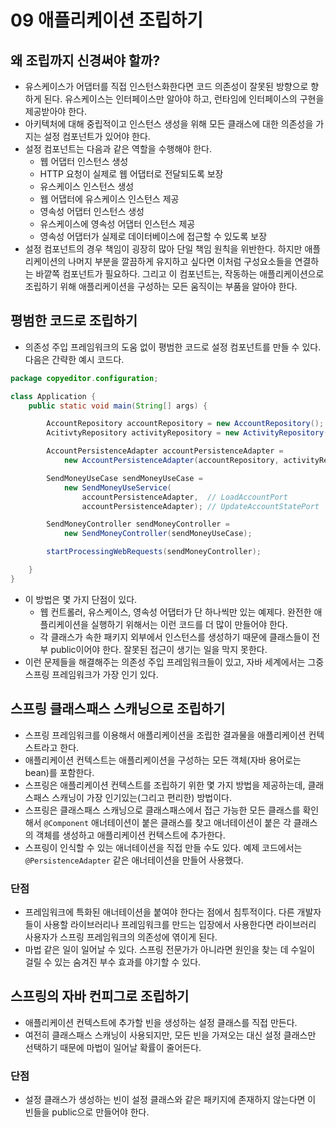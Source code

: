 # 09 애플리케이션 조립하기

## 왜 조립까지 신경써야 할까?

- 유스케이스가 어댑터를 직접 인스턴스화한다면 코드 의존성이 잘못된 방향으로 향하게 된다. 유스케이스는 인터페이스만 알아야 하고, 런타임에 인터페이스의 구현을 제공받아야 한다.
- 아키텍처에 대해 중립적이고 인스턴스 생성을 위해 모든 클래스에 대한 의존성을 가지는 설정 컴포넌트가 있어야 한다.
- 설정 컴포넌트는 다음과 같은 역할을 수행해야 한다.
  - 웹 어댑터 인스턴스 생성
  - HTTP 요청이 실제로 웹 어댑터로 전달되도록 보장
  - 유스케이스 인스턴스 생성
  - 웹 어댑터에 유스케이스 인스턴스 제공
  - 영속성 어댑터 인스턴스 생성
  - 유스케이스에 영속성 어댑터 인스턴스 제공
  - 영속성 어댑터가 실제로 데이터베이스에 접근할 수 있도록 보장
- 설정 컴포넌트의 경우 책임이 굉장히 많아 단일 책임 원칙을 위반한다. 하지만 애플리케이션의 나머지 부분을 깔끔하게 유지하고 싶다면 이처럼 구성요소들을 연결하는 바깥쪽 컴포넌트가 필요하다. 그리고 이 컴포넌트는, 작동하는 애플리케이션으로 조립하기 위해 애플리케이션을 구성하는 모든 움직이는 부품을 알아야 한다.

## 평범한 코드로 조립하기

- 의존성 주입 프레임워크의 도움 없이 평범한 코드로 설정 컴포넌트를 만들 수 있다. 다음은 간략한 예시 코드다.

```java
package copyeditor.configuration;

class Application {
    public static void main(String[] args) {

        AccountRepository accountRepository = new AccountRepository();
        AcitivtyRepository activityRepository = new ActivityRepository();

        AccountPersistenceAdapter accountPersistenceAdapter =
            new AccountPersistenceAdapter(accountRepository, activityRepository);

        SendMoneyUseCase sendMoneyUseCase =
            new SendMoneyUseService(
                accountPersistenceAdapter,  // LoadAccountPort
                accountPersistenceAdapter); // UpdateAccountStatePort

        SendMoneyController sendMoneyController =
            new SendMoneyController(sendMoneyUseCase);

        startProcessingWebRequests(sendMoneyController);

    }
}
```

- 이 방법은 몇 가지 단점이 있다.
  - 웹 컨트롤러, 유스케이스, 영속성 어댑터가 단 하나씩만 있는 예제다. 완전한 애플리케이션을 실행하기 위해서는 이런 코드를 더 많이 만들어야 한다.
  - 각 클래스가 속한 패키지 외부에서 인스턴스를 생성하기 때문에 클래스들이 전부 public이어야 한다. 잘못된 접근이 생기는 일을 막지 못한다.
- 이런 문제들을 해결해주는 의존성 주입 프레임워크들이 있고, 자바 세계에서는 그중 스프링 프레임워크가 가장 인기 있다.

## 스프링 클래스패스 스캐닝으로 조립하기

- 스프링 프레임워크를 이용해서 애플리케이션을 조립한 결과물을 애플리케이션 컨텍스트라고 한다.
- 애플리케이션 컨텍스트는 애플리케이션을 구성하는 모든 객체(자바 용어로는 bean)를 포함한다.
- 스프링은 애플리케이션 컨텍스트를 조립하기 위한 몇 가지 방법을 제공하는데, 클래스패스 스캐닝이 가장 인기있는(그리고 편리한) 방법이다.
- 스프링은 클래스패스 스캐닝으로 클래스패스에서 접근 가능한 모든 클래스를 확인해서 `@Component` 애너테이션이 붙은 클래스를 찾고 애너테이션이 붙은 각 클래스의 객체를 생성하고 애플리케이션 컨텍스트에 추가한다.
- 스프링이 인식할 수 있는 애너테이션을 직접 만들 수도 있다. 예제 코드에서는 `@PersistenceAdapter` 같은 애너테이션을 만들어 사용했다.

### 단점

- 프레임워크에 특화된 애너테이션을 붙여야 한다는 점에서 침투적이다. 다른 개발자들이 사용할 라이브러리나 프레임워크를 만드는 입장에서 사용한다면 라이브러리 사용자가 스프링 프레임워크의 의존성에 엮이게 된다.
- 마법 같은 일이 일어날 수 있다. 스프링 전문가가 아니라면 원인을 찾는 데 수일이 걸릴 수 있는 숨겨진 부수 효과를 야기할 수 있다.

## 스프링의 자바 컨피그로 조립하기

- 애플리케이션 컨텍스트에 추가할 빈을 생성하는 설정 클래스를 직접 만든다.
- 여전히 클래스패스 스캐닝이 사용되지만, 모든 빈을 가져오는 대신 설정 클래스만 선택하기 때문에 마법이 일어날 확률이 줄어든다.

### 단점

- 설정 클래스가 생성하는 빈이 설정 클래스와 같은 패키지에 존재하지 않는다면 이 빈들을 public으로 만들어야 한다.
